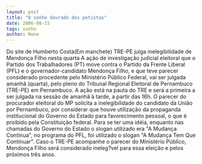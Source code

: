 ```yaml
---
layout: post
title: "O sonho dourado dos petistas"
date: 2006-08-15
tags: sonho
author: None
---
```

Do site de Humberto Costa(Em manchete)
TRE-PE julga inelegibilidade de Mendonça Filho nesta quarta
A ação de investigação judicial eleitoral que o Partido dos Trabalhadores (PT) move contra o Partido da Frente Liberal (PFL) e o governador-candidato Mendonça Filho, e que teve parecer considerado procedente pelo Ministério Público Federal, vai ser julgada amanhã (quarta), pelo pleno do Tribunal Regional Eleitoral de Pernambuco (TRE-PE) em Pernambuco. 
A ação está na pauta do TRE e será a primeira a ser julgada na sessão de amanhã à tarde, a partir das 16h.
O parecer do procurador eleitoral do MP solicita a inelegibilidade do candidato da União por Pernambuco, por considerar que houve utilização da propaganda institucional do Governo do Estado para favorecimento pessoal, o que é proibido pela Constituição federal. 
Para se ter uma idéia, enquanto nas chamadas do Governo do Estado o slogan utilizado era \"A Mudança Continua\", no programa do PFL, foi utilizado o slogan \"A Mudança Tem Que Continuar\".
Caso o TRE-PE acompanhe o parecer do Ministério Público, Mendonça Filho será considerado ineleg?vel para essa eleição e pelos próximos três anos. 